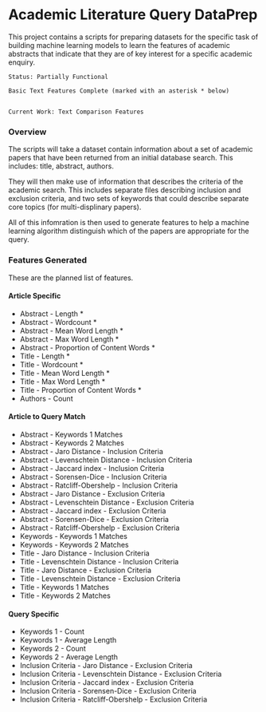 Academic Literature Query DataPrep
===================================
 
This project contains a scripts for preparing datasets for the specific task
of building machine learning models to learn the features of academic abstracts that indicate
that they are of key interest for a specific academic enquiry.

```
Status: Partially Functional

Basic Text Features Complete (marked with an asterisk * below)


Current Work: Text Comparison Features

```
### Overview

The scripts will take a dataset contain information about a set of academic papers that have
been returned from an initial database search. This includes: title, abstract, authors.

They will then make use of information that describes the criteria of the academic search. This
includes separate files describing inclusion and exclusion criteria, and two sets of keywords
that could describe separate core topics (for multi-displinary papers).

All of this infomration is then used to generate features to help a machine learning algorithm
distinguish which of the papers are appropriate for the query. 


### Features Generated

These are the planned list of features.


#### Article Specific

- Abstract - Length *
- Abstract - Wordcount *
- Abstract - Mean Word Length *
- Abstract - Max Word Length *
- Abstract - Proportion of Content Words *
- Title - Length *
- Title - Wordcount *
- Title - Mean Word Length *
- Title - Max Word Length *
- Title - Proportion of Content Words *
- Authors - Count 


#### Article to Query Match 

- Abstract - Keywords 1 Matches
- Abstract - Keywords 2 Matches
- Abstract - Jaro Distance - Inclusion Criteria
- Abstract - Levenschtein Distance - Inclusion Criteria
- Abstract - Jaccard index - Inclusion Criteria
- Abstract - Sorensen-Dice - Inclusion Criteria
- Abstract - Ratcliff-Obershelp - Inclusion Criteria
- Abstract - Jaro Distance - Exclusion Criteria
- Abstract - Levenschtein Distance - Exclusion Criteria
- Abstract - Jaccard index - Exclusion Criteria
- Abstract - Sorensen-Dice - Exclusion Criteria
- Abstract - Ratcliff-Obershelp - Exclusion Criteria
- Keywords - Keywords 1 Matches
- Keywords - Keywords 2 Matches
- Title - Jaro Distance - Inclusion Criteria
- Title - Levenschtein Distance - Inclusion Criteria
- Title - Jaro Distance - Exclusion Criteria
- Title - Levenschtein Distance - Exclusion Criteria
- Title - Keywords 1 Matches
- Title - Keywords 2 Matches


#### Query Specific

- Keywords 1 - Count
- Keywords 1 - Average Length
- Keywords 2 - Count
- Keywords 2 - Average Length
- Inclusion Criteria - Jaro Distance - Exclusion Criteria
- Inclusion Criteria - Levenschtein Distance - Exclusion Criteria
- Inclusion Criteria - Jaccard index - Exclusion Criteria
- Inclusion Criteria - Sorensen-Dice - Exclusion Criteria
- Inclusion Criteria - Ratcliff-Obershelp - Exclusion Criteria




